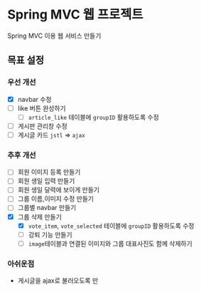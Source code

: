 # Spring MVC 웹 프로젝트

Spring MVC 이용 웹 서비스 만들기

## 목표 설정
### 우선 개선
- [x] navbar 수정
- [ ] like 버튼 완성하기
  - [ ] `article_like` 테이블에 `groupID` 활용하도록 수정
- [ ] 게시판 관리창 수정
- [ ] 게시글 카드 `jstl` => `ajax`
 
### 추후 개선
- [ ] 회원 이미지 등록 만들기
- [ ] 회원 생일 입력 만들기
- [ ] 회원 생일 달력에 보이게 만들기
- [ ] 그룹 이름,이미지 수정 만들기
- [ ] 그룹별 navbar 만들기
- [x] 그룹 삭제 만들기
  - [x] `vote_item`, `vote_selected` 테이블에 `groupID` 활용하도록 수정
  - [ ] 강퇴 기능 만들기
  - [ ] `image`테이블과 연결된 이미지와 그룹 대표사진도 함께 삭제하기

### 아쉬운점
- 게시글을 ajax로 불러오도록 만